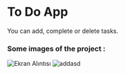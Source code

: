 # To Do App
You can add, complete or delete tasks.

### Some images of the project : 

![Ekran Alıntısı](https://github.com/Kaantk/To-Do-App/assets/96573996/a38ae9e7-1c39-4597-803f-a2a97b6652da)
![addasd](https://github.com/Kaantk/To-Do-App/assets/96573996/47397393-a3df-4956-8a27-fd1707778f8d)
